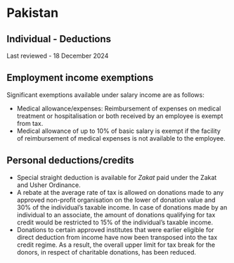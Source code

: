 # Pakistan
## Individual - Deductions
Last reviewed - 18 December 2024
## Employment income exemptions
Significant exemptions available under salary income are as follows:
  * Medical allowance/expenses: Reimbursement of expenses on medical treatment or hospitalisation or both received by an employee is exempt from tax.
  * Medical allowance of up to 10% of basic salary is exempt if the facility of reimbursement of medical expenses is not available to the employee.


## Personal deductions/credits
  * Special straight deduction is available for _Zakat_ paid under the Zakat and Usher Ordinance.
  * A rebate at the average rate of tax is allowed on donations made to any approved non-profit organisation on the lower of donation value and 30% of the individual’s taxable income. In case of donations made by an individual to an associate, the amount of donations qualifying for tax credit would be restricted to 15% of the individual’s taxable income.
  * Donations to certain approved institutes that were earlier eligible for direct deduction from income have now been transposed into the tax credit regime. As a result, the overall upper limit for tax break for the donors, in respect of charitable donations, has been reduced.


